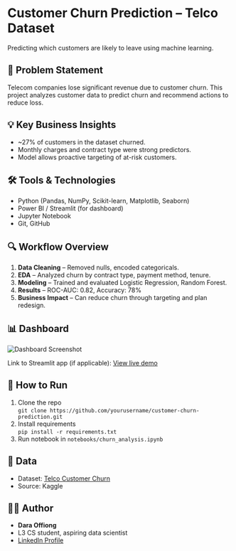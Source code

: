# Customer Churn Prediction – Telco Dataset

Predicting which customers are likely to leave using machine learning.

## 📌 Problem Statement

Telecom companies lose significant revenue due to customer churn. This project analyzes customer data to predict churn and recommend actions to reduce loss.

## 💡 Key Business Insights
- ~27% of customers in the dataset churned.
- Monthly charges and contract type were strong predictors.
- Model allows proactive targeting of at-risk customers.

## 🛠️ Tools & Technologies

- Python (Pandas, NumPy, Scikit-learn, Matplotlib, Seaborn)
- Power BI / Streamlit (for dashboard)
- Jupyter Notebook
- Git, GitHub

## 🔍 Workflow Overview

1. **Data Cleaning** – Removed nulls, encoded categoricals.
2. **EDA** – Analyzed churn by contract type, payment method, tenure.
3. **Modeling** – Trained and evaluated Logistic Regression, Random Forest.
4. **Results** – ROC-AUC: 0.82, Accuracy: 78%
5. **Business Impact** – Can reduce churn through targeting and plan redesign.

## 📊 Dashboard

![Dashboard Screenshot](outputs/dashboard/dashboard_preview.png)

Link to Streamlit app (if applicable): [View live demo](#)

## 🚀 How to Run

1. Clone the repo  
   `git clone https://github.com/yourusername/customer-churn-prediction.git`
2. Install requirements  
   `pip install -r requirements.txt`
3. Run notebook in `notebooks/churn_analysis.ipynb`

## 📁 Data

- Dataset: [Telco Customer Churn](https://www.kaggle.com/datasets/blastchar/telco-customer-churn)
- Source: Kaggle

## 🙋‍♂️ Author

- **Dara Offiong**  
- L3 CS student, aspiring data scientist  
- [LinkedIn Profile](https://linkedin.com/in/your-profile)

